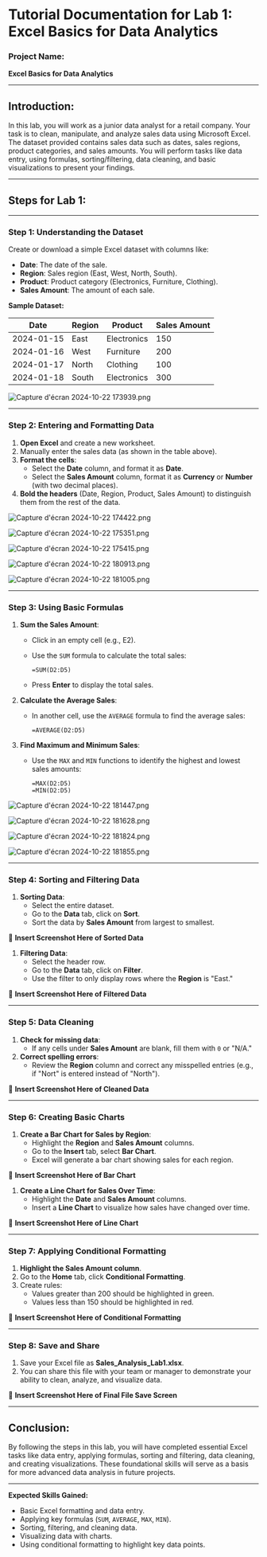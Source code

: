 # Tutorial Documentation for Lab 1: Excel Basics for Data Analytics

### **Project Name:**

**Excel Basics for Data Analytics**

---

## **Introduction:**

In this lab, you will work as a junior data analyst for a retail company. Your task is to clean, manipulate, and analyze sales data using Microsoft Excel. The dataset provided contains sales data such as dates, sales regions, product categories, and sales amounts. You will perform tasks like data entry, using formulas, sorting/filtering, data cleaning, and basic visualizations to present your findings.

---

## **Steps for Lab 1:**

---

### **Step 1: Understanding the Dataset**

Create or download a simple Excel dataset with columns like:

- **Date**: The date of the sale.
- **Region**: Sales region (East, West, North, South).
- **Product**: Product category (Electronics, Furniture, Clothing).
- **Sales Amount**: The amount of each sale.

**Sample Dataset:**

| Date | Region | Product | Sales Amount |
| --- | --- | --- | --- |
| 2024-01-15 | East | Electronics | 150 |
| 2024-01-16 | West | Furniture | 200 |
| 2024-01-17 | North | Clothing | 100 |
| 2024-01-18 | South | Electronics | 300 |

![Capture d'écran 2024-10-22 173939.png](Capture_dcran_2024-10-22_173939.png)

---

### **Step 2: Entering and Formatting Data**

1. **Open Excel** and create a new worksheet.
2. Manually enter the sales data (as shown in the table above).
3. **Format the cells**:
    - Select the **Date** column, and format it as **Date**.
    - Select the **Sales Amount** column, format it as **Currency** or **Number** (with two decimal places).
4. **Bold the headers** (Date, Region, Product, Sales Amount) to distinguish them from the rest of the data.

![Capture d'écran 2024-10-22 174422.png](Capture_dcran_2024-10-22_174422.png)

![Capture d'écran 2024-10-22 175351.png](Capture_dcran_2024-10-22_175351.png)

![Capture d'écran 2024-10-22 175415.png](Capture_dcran_2024-10-22_175415.png)

![Capture d'écran 2024-10-22 180913.png](Capture_dcran_2024-10-22_180913.png)

![Capture d'écran 2024-10-22 181005.png](Capture_dcran_2024-10-22_181005.png)

---

### **Step 3: Using Basic Formulas**

1. **Sum the Sales Amount**:
    - Click in an empty cell (e.g., E2).
    - Use the `SUM` formula to calculate the total sales:
        
        ```
        =SUM(D2:D5)
        
        ```
        
    - Press **Enter** to display the total sales.
2. **Calculate the Average Sales**:
    - In another cell, use the `AVERAGE` formula to find the average sales:
        
        ```
        =AVERAGE(D2:D5)
        
        ```
        
3. **Find Maximum and Minimum Sales**:
    - Use the `MAX` and `MIN` functions to identify the highest and lowest sales amounts:
        
        ```
        =MAX(D2:D5)
        =MIN(D2:D5)
        
        ```
        

![Capture d'écran 2024-10-22 181447.png](Capture_dcran_2024-10-22_181447.png)

![Capture d'écran 2024-10-22 181628.png](Capture_dcran_2024-10-22_181628.png)

![Capture d'écran 2024-10-22 181824.png](Capture_dcran_2024-10-22_181824.png)

![Capture d'écran 2024-10-22 181855.png](Capture_dcran_2024-10-22_181855.png)

---

### **Step 4: Sorting and Filtering Data**

1. **Sorting Data**:
    - Select the entire dataset.
    - Go to the **Data** tab, click on **Sort**.
    - Sort the data by **Sales Amount** from largest to smallest.

📸 **Insert Screenshot Here of Sorted Data**

1. **Filtering Data**:
    - Select the header row.
    - Go to the **Data** tab, click on **Filter**.
    - Use the filter to only display rows where the **Region** is "East."

📸 **Insert Screenshot Here of Filtered Data**

---

### **Step 5: Data Cleaning**

1. **Check for missing data**:
    - If any cells under **Sales Amount** are blank, fill them with `0` or "N/A."
2. **Correct spelling errors**:
    - Review the **Region** column and correct any misspelled entries (e.g., if "Nort" is entered instead of "North").

📸 **Insert Screenshot Here of Cleaned Data**

---

### **Step 6: Creating Basic Charts**

1. **Create a Bar Chart for Sales by Region**:
    - Highlight the **Region** and **Sales Amount** columns.
    - Go to the **Insert** tab, select **Bar Chart**.
    - Excel will generate a bar chart showing sales for each region.

📸 **Insert Screenshot Here of Bar Chart**

1. **Create a Line Chart for Sales Over Time**:
    - Highlight the **Date** and **Sales Amount** columns.
    - Insert a **Line Chart** to visualize how sales have changed over time.

📸 **Insert Screenshot Here of Line Chart**

---

### **Step 7: Applying Conditional Formatting**

1. **Highlight the Sales Amount column**.
2. Go to the **Home** tab, click **Conditional Formatting**.
3. Create rules:
    - Values greater than 200 should be highlighted in green.
    - Values less than 150 should be highlighted in red.

📸 **Insert Screenshot Here of Conditional Formatting**

---

### **Step 8: Save and Share**

1. Save your Excel file as **Sales_Analysis_Lab1.xlsx**.
2. You can share this file with your team or manager to demonstrate your ability to clean, analyze, and visualize data.

📸 **Insert Screenshot Here of Final File Save Screen**

---

## **Conclusion:**

By following the steps in this lab, you will have completed essential Excel tasks like data entry, applying formulas, sorting and filtering, data cleaning, and creating visualizations. These foundational skills will serve as a basis for more advanced data analysis in future projects.

---

**Expected Skills Gained:**

- Basic Excel formatting and data entry.
- Applying key formulas (`SUM`, `AVERAGE`, `MAX`, `MIN`).
- Sorting, filtering, and cleaning data.
- Visualizing data with charts.
- Using conditional formatting to highlight key data points.